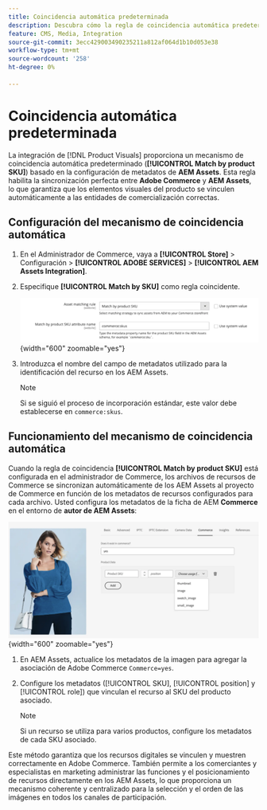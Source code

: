 ```yaml
---
title: Coincidencia automática predeterminada
description: Descubra cómo la regla de coincidencia automática predeterminada permite una sincronización perfecta entre Adobe Commerce y los elementos visuales del producto, lo que garantiza que los recursos se vinculen automáticamente a las entidades de comercialización correctas.
feature: CMS, Media, Integration
source-git-commit: 3ecc429003490235211a812af064d1b10d053e38
workflow-type: tm+mt
source-wordcount: '258'
ht-degree: 0%

---
```



# Coincidencia automática predeterminada

La integración de [!DNL Product Visuals] proporciona un mecanismo de coincidencia automática predeterminado (**[!UICONTROL Match by product SKU]**) basado en la configuración de metadatos de **AEM Assets**. Esta regla habilita la sincronización perfecta entre **Adobe Commerce** y **AEM Assets**, lo que garantiza que los elementos visuales del producto se vinculen automáticamente a las entidades de comercialización correctas.


## Configuración del mecanismo de coincidencia automática

1. En el Administrador de Commerce, vaya a **[!UICONTROL Store]** > Configuración > **[!UICONTROL ADOBE SERVICES]** > **[!UICONTROL AEM Assets Integration]**.

1. Especifique **[!UICONTROL Match by SKU]** como regla coincidente.

   ![regla de coincidencia automatizada predeterminada](../assets/ootb-matching-rule.png){width="600" zoomable="yes"}

1. Introduzca el nombre del campo de metadatos utilizado para la identificación del recurso en los AEM Assets.

   >[!NOTE]
   >
   > Si se siguió el proceso de incorporación estándar, este valor debe establecerse en `commerce:skus`.

## Funcionamiento del mecanismo de coincidencia automática

Cuando la regla de coincidencia **[!UICONTROL Match by product SKU]** está configurada en el administrador de Commerce, los archivos de recursos de Commerce se sincronizan automáticamente de los AEM Assets al proyecto de Commerce en función de los metadatos de recursos configurados para cada archivo. Usted configura los metadatos de la ficha de AEM **Commerce** en el entorno de **autor de AEM Assets**:

![Metadatos de ejemplo](../assets/example-metadata.png){width="600" zoomable="yes"}

1. En AEM Assets, actualice los metadatos de la imagen para agregar la asociación de Adobe Commerce `Commerce=yes`.

1. Configure los metadatos ([!UICONTROL SKU], [!UICONTROL position] y [!UICONTROL role]) que vinculan el recurso al SKU del producto asociado.

   >[!NOTE]
   >
   > Si un recurso se utiliza para varios productos, configure los metadatos de cada SKU asociado.

Este método garantiza que los recursos digitales se vinculen y muestren correctamente en Adobe Commerce. También permite a los comerciantes y especialistas en marketing administrar las funciones y el posicionamiento de recursos directamente en los AEM Assets, lo que proporciona un mecanismo coherente y centralizado para la selección y el orden de las imágenes en todos los canales de participación.
